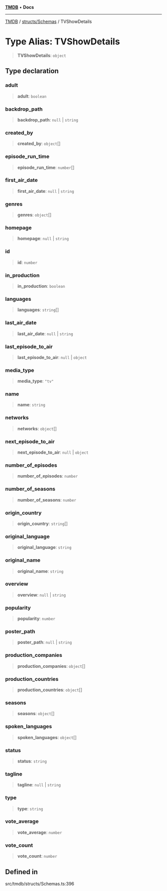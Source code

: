 [**TMDB**](../../../README.md) • **Docs**

***

[TMDB](../../../README.md) / [structs/Schemas](../README.md) / TVShowDetails

# Type Alias: TVShowDetails

> **TVShowDetails**: `object`

## Type declaration

### adult

> **adult**: `boolean`

### backdrop\_path

> **backdrop\_path**: `null` \| `string`

### created\_by

> **created\_by**: `object`[]

### episode\_run\_time

> **episode\_run\_time**: `number`[]

### first\_air\_date

> **first\_air\_date**: `null` \| `string`

### genres

> **genres**: `object`[]

### homepage

> **homepage**: `null` \| `string`

### id

> **id**: `number`

### in\_production

> **in\_production**: `boolean`

### languages

> **languages**: `string`[]

### last\_air\_date

> **last\_air\_date**: `null` \| `string`

### last\_episode\_to\_air

> **last\_episode\_to\_air**: `null` \| `object`

### media\_type

> **media\_type**: `"tv"`

### name

> **name**: `string`

### networks

> **networks**: `object`[]

### next\_episode\_to\_air

> **next\_episode\_to\_air**: `null` \| `object`

### number\_of\_episodes

> **number\_of\_episodes**: `number`

### number\_of\_seasons

> **number\_of\_seasons**: `number`

### origin\_country

> **origin\_country**: `string`[]

### original\_language

> **original\_language**: `string`

### original\_name

> **original\_name**: `string`

### overview

> **overview**: `null` \| `string`

### popularity

> **popularity**: `number`

### poster\_path

> **poster\_path**: `null` \| `string`

### production\_companies

> **production\_companies**: `object`[]

### production\_countries

> **production\_countries**: `object`[]

### seasons

> **seasons**: `object`[]

### spoken\_languages

> **spoken\_languages**: `object`[]

### status

> **status**: `string`

### tagline

> **tagline**: `null` \| `string`

### type

> **type**: `string`

### vote\_average

> **vote\_average**: `number`

### vote\_count

> **vote\_count**: `number`

## Defined in

src/tmdb/structs/Schemas.ts:396
